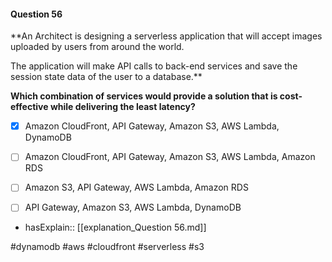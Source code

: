 #### Question  56


**An Architect is designing a serverless application that will accept images uploaded by users from around the world.

The application will make API calls to back-end services and save the session state data of the user to a database.**


**Which combination of services would provide a solution that is cost-effective while delivering the least latency?**


- [x] Amazon CloudFront, API Gateway, Amazon S3, AWS Lambda, DynamoDB


- [ ] Amazon CloudFront, API Gateway, Amazon S3, AWS Lambda, Amazon RDS


- [ ] Amazon S3, API Gateway, AWS Lambda, Amazon RDS


- [ ] API Gateway, Amazon S3, AWS Lambda, DynamoDB



- hasExplain:: [[explanation_Question  56.md]]

#dynamodb #aws #cloudfront #serverless #s3 